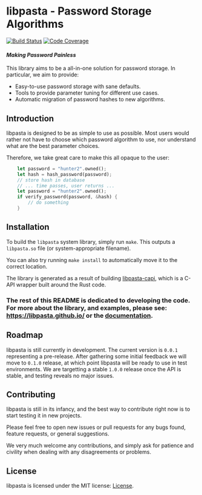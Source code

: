 libpasta - Password Storage Algorithms
===================================

[![Build Status][build_badge]][build_status]
[![Code Coverage][coverage_badge]][coverage_report]

#### _Making Password Painless_

This library aims to be a all-in-one solution for password storage. In
particular, we aim to provide:

 - Easy-to-use password storage with sane defaults.
 - Tools to provide parameter tuning for different use cases.
 - Automatic migration of password hashes to new algorithms.


## Introduction

libpasta is designed to be as simple to use as possible. Most users would rather
not have to choose which password algorithm to use, nor understand what 
are the best parameter choices. 

Therefore, we take great care to make this all opaque to the user:

```rust
    let password = "hunter2".owned();
    let hash = hash_password(password);
    // store hash in database
    // ... time passes, user returns ...
    let password = "hunter2".owned();
    if verify_password(password, &hash) {
        // do something
    }
```

## Installation

To build the `libpasta` system library, simply run `make`. This outputs
a `libpasta.so` file (or system-appropriate filename).

You can also try running `make install` to automatically move it to the correct
location.

The library is generated as a result of building [libpasta-capi](libpasta-capi/),
which is a C-API wrapper built around the Rust code.

### The rest of this README is dedicated to developing the code. For more about the library, and examples, please see: https://libpasta.github.io/ or the [documentation](https://docs.rs/libpasta/).

## Roadmap

libpasta is still currently in development. The current version is `0.0.1`
representing a pre-release. After gathering some initial feedback we will
move to `0.1.0` release, at which point libpasta will be ready to use in 
test environments. We are targetting a stable `1.0.0` release once the API
is stable, and testing reveals no major issues.

## Contributing

libpasta is still in its infancy, and the best way to contribute right now is
to start testing it in new projects.

Please feel free to open new issues or pull requests for any bugs found, feature
requests, or general suggestions.

We very much welcome any contributions, and simply ask for patience and civility
when dealing with any disagreements or problems.

## License

libpasta is licensed under the MIT license: [License](license).


[build_badge]: https://travis-ci.org/libpasta/libpasta.svg?branch=master
[build_status]: https://travis-ci.org/libpasta/libpasta
[coverage_badge]: https://codecov.io/gh/libpasta/libpasta/graph/badge.svg
[coverage_report]: https://codecov.io/gh/libpasta/libpasta/
[documentation]: https://libpasta.github.io/doc/libpasta/
[license]: LICENSE.md
